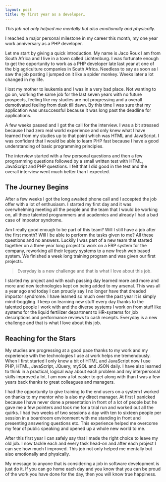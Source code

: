 ```yaml
---
layout: post
title: My first year as a developer…
---
```

_This job not only helped me mentally but also emotionally and physically._

I reached a major personal milestone in my career this month, my one year work anniversary as a PHP developer.

Let me start by giving a quick introduction. My name is Jaco Roux I am from South Africa and I live in a town called Lichtenburg. I was fortunate enough to get the opportunity to work as a PHP developer late last year at one of the big agriculture companies in South Africa. Needless to say as soon as I saw the job posting I jumped on it like a spider monkey. Weeks later a lot changed in my life.

I lost my mother to leukemia and I was in a very bad place. Not wanting to go on, working the same job for the last seven years with no future prospects, feeling like my studies are not progressing and a overall demotivated feeling from dusk till dawn. By this time I was sure that my application was unsuccessful because it was long past the deadline for applications.

A few weeks passed and I got the call for the interview. I was a bit stressed because I had zero real world experience and only knew what I have learned from my studies up to that point which was HTML and JavaScript. I was confident that I would be able to learn PHP fast because I have a good understanding of basic programming principles.

The interview started with a few personal questions and then a few programming questions followed by a small written test with HTML, JavaScript and PHP questions. I felt that I did good in the test and the overall interview went much better than I expected.

## The Journey Begins

After a few weeks I got the long awaited phone call and I accepted the job offer with a lot of enthusiasm. I started my first day and it was overwhelming meeting all the people and the team that I would be working on, all these talented programmers and academics and already I had a bad case of impostor syndrome.

Am I really good enough to be part of this team? Will I still have a job after the first month? Will I be able to perform the tasks given to me? All these questions and no answers. Luckily I was part of a new team that started together on a three year long project to work on a ERP system for the company, reworking all their legacy systems to a new fresh web based system. We finished a week long training program and was given our first projects.

> Everyday is a new challenge and that is what I love about this job.

I started my project and with each passing day learned more and more and more and new technologies kept on being added to my arsenal. This was all a year ago and today I can proudly say I no longer have that dreaded impostor syndrome. I have learned so much over the past year it is simply mind-boggling. I keep on learning new stuff every day thanks to the talented people I work with and the diverse systems I work on from stuff like systems for the liquid fertilizer department to HR-systems for job descriptions and performance reviews to cash receipts. Everyday is a new challenge and that is what I love about this job.

## Reaching for the Stars 
                    
My studies are progressing at a good pace thanks to my work and my experience with the technologies I use at work helps me tremendously. When I first started I only knew a bit of HTML and JavaScript now I use PHP, HTML, JavaScript, JQuery, mySQL and JSON daily. I have also learned to think in a practical, logical way about each problem and my interpersonal skills improved a lot. I am now a lot easier to get along with than I was a few years back thanks to great colleagues and managers.

I had the opportunity to give training to the end users on a system I worked on thanks to my mentor who is also my direct manager. At first I panicked because I have never done a presentation in front of a lot of people but he gave me a few pointers and took me for a trial run and worked out all the quirks. I had two weeks of two sessions a day with ten to sixteen people per session in a boardroom environment with me standing in front and presenting answering questions etc. This experience helped me overcome my fear of public speaking and opened up a whole new world to me.

After this first year I can safely say that I made the right choice to leave my old job. I now tackle each and every task head-on and after each project I can see how much I improved. This job not only helped me mentally but also emotionally and physically.

My message to anyone that is considering a job in software development is just do it. If you can go home each day and you know that you can be proud of the work you have done for the day, then you will know true happiness.